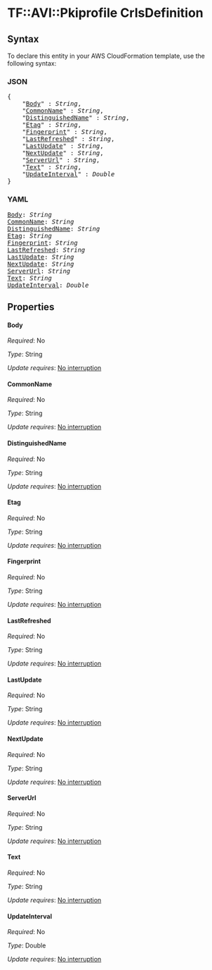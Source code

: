 # TF::AVI::Pkiprofile CrlsDefinition

## Syntax

To declare this entity in your AWS CloudFormation template, use the following syntax:

### JSON

<pre>
{
    "<a href="#body" title="Body">Body</a>" : <i>String</i>,
    "<a href="#commonname" title="CommonName">CommonName</a>" : <i>String</i>,
    "<a href="#distinguishedname" title="DistinguishedName">DistinguishedName</a>" : <i>String</i>,
    "<a href="#etag" title="Etag">Etag</a>" : <i>String</i>,
    "<a href="#fingerprint" title="Fingerprint">Fingerprint</a>" : <i>String</i>,
    "<a href="#lastrefreshed" title="LastRefreshed">LastRefreshed</a>" : <i>String</i>,
    "<a href="#lastupdate" title="LastUpdate">LastUpdate</a>" : <i>String</i>,
    "<a href="#nextupdate" title="NextUpdate">NextUpdate</a>" : <i>String</i>,
    "<a href="#serverurl" title="ServerUrl">ServerUrl</a>" : <i>String</i>,
    "<a href="#text" title="Text">Text</a>" : <i>String</i>,
    "<a href="#updateinterval" title="UpdateInterval">UpdateInterval</a>" : <i>Double</i>
}
</pre>

### YAML

<pre>
<a href="#body" title="Body">Body</a>: <i>String</i>
<a href="#commonname" title="CommonName">CommonName</a>: <i>String</i>
<a href="#distinguishedname" title="DistinguishedName">DistinguishedName</a>: <i>String</i>
<a href="#etag" title="Etag">Etag</a>: <i>String</i>
<a href="#fingerprint" title="Fingerprint">Fingerprint</a>: <i>String</i>
<a href="#lastrefreshed" title="LastRefreshed">LastRefreshed</a>: <i>String</i>
<a href="#lastupdate" title="LastUpdate">LastUpdate</a>: <i>String</i>
<a href="#nextupdate" title="NextUpdate">NextUpdate</a>: <i>String</i>
<a href="#serverurl" title="ServerUrl">ServerUrl</a>: <i>String</i>
<a href="#text" title="Text">Text</a>: <i>String</i>
<a href="#updateinterval" title="UpdateInterval">UpdateInterval</a>: <i>Double</i>
</pre>

## Properties

#### Body

_Required_: No

_Type_: String

_Update requires_: [No interruption](https://docs.aws.amazon.com/AWSCloudFormation/latest/UserGuide/using-cfn-updating-stacks-update-behaviors.html#update-no-interrupt)

#### CommonName

_Required_: No

_Type_: String

_Update requires_: [No interruption](https://docs.aws.amazon.com/AWSCloudFormation/latest/UserGuide/using-cfn-updating-stacks-update-behaviors.html#update-no-interrupt)

#### DistinguishedName

_Required_: No

_Type_: String

_Update requires_: [No interruption](https://docs.aws.amazon.com/AWSCloudFormation/latest/UserGuide/using-cfn-updating-stacks-update-behaviors.html#update-no-interrupt)

#### Etag

_Required_: No

_Type_: String

_Update requires_: [No interruption](https://docs.aws.amazon.com/AWSCloudFormation/latest/UserGuide/using-cfn-updating-stacks-update-behaviors.html#update-no-interrupt)

#### Fingerprint

_Required_: No

_Type_: String

_Update requires_: [No interruption](https://docs.aws.amazon.com/AWSCloudFormation/latest/UserGuide/using-cfn-updating-stacks-update-behaviors.html#update-no-interrupt)

#### LastRefreshed

_Required_: No

_Type_: String

_Update requires_: [No interruption](https://docs.aws.amazon.com/AWSCloudFormation/latest/UserGuide/using-cfn-updating-stacks-update-behaviors.html#update-no-interrupt)

#### LastUpdate

_Required_: No

_Type_: String

_Update requires_: [No interruption](https://docs.aws.amazon.com/AWSCloudFormation/latest/UserGuide/using-cfn-updating-stacks-update-behaviors.html#update-no-interrupt)

#### NextUpdate

_Required_: No

_Type_: String

_Update requires_: [No interruption](https://docs.aws.amazon.com/AWSCloudFormation/latest/UserGuide/using-cfn-updating-stacks-update-behaviors.html#update-no-interrupt)

#### ServerUrl

_Required_: No

_Type_: String

_Update requires_: [No interruption](https://docs.aws.amazon.com/AWSCloudFormation/latest/UserGuide/using-cfn-updating-stacks-update-behaviors.html#update-no-interrupt)

#### Text

_Required_: No

_Type_: String

_Update requires_: [No interruption](https://docs.aws.amazon.com/AWSCloudFormation/latest/UserGuide/using-cfn-updating-stacks-update-behaviors.html#update-no-interrupt)

#### UpdateInterval

_Required_: No

_Type_: Double

_Update requires_: [No interruption](https://docs.aws.amazon.com/AWSCloudFormation/latest/UserGuide/using-cfn-updating-stacks-update-behaviors.html#update-no-interrupt)

